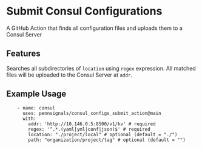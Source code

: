 # Submit Consul Configurations

A GitHub Action that finds all configuration files and uploads them to a Consul Server
## Features

Searches all subdirectories of `location` using `regex` expression. All matched files will be uploaded to the Consul Server at `addr`.

## Example Usage
```
    - name: consul
      uses: pennsignals/consul_configs_submit_action@main
      with:
        addr: 'http://10.146.0.5:8500/v1/kv' # required
        regex: '^.*.(yaml|yml|conf|json)$' # required
        location: "./project/local" # optional (default = "./")
        path: "organization/project/tag" # optional (default = "")
```